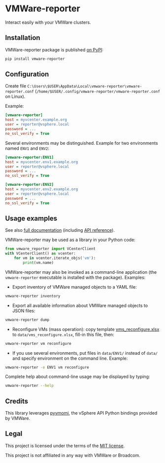 VMWare-reporter
===============

Interact easily with your VMWare clusters.


## Installation

VMWare-reporter package is published [on PyPI](https://pypi.org/project/vmware-reporter/):

```sh
pip install vmware-reporter
```


## Configuration

Create file `C:\Users\$USER\AppData\Local\vmware-reporter\vmware-reporter.conf` (`/home/$USER/.config/vmware-reporter/vmware-reporter.conf` on Linux).

Example:

```ini
[vmware-reporter]
host = myvcenter.example.org
user = reporter@vsphere.local
password = ...
no_ssl_verify = True
```

Several environments may be distinguished. Example for two environments named `ENV1` and `ENV2`:

```ini
[vmware-reporter:ENV1]
host = myvcenter.env1.example.org
user = reporter@vsphere.local
password = ...
no_ssl_verify = True

[vmware-reporter:ENV2]
host = myvcenter.env2.example.org
user = reporter@vsphere.local
password = ...
no_ssl_verify = True
```


## Usage examples

See also [full documentation](https://ipamo.net/vmware-reporter) (including [API reference](https://ipamo.net/vmware-reporter/latest/api-reference.html)).

VMWare-reporter may be used as a library in your Python code:

```py
from vmware_reporter import VCenterClient
with VCenterClient() as vcenter:
    for vm in vcenter.iterate_objs('vm'):
        print(vm.name)
```

VMWare-reporter may also be invoked as a command-line application (the `vmware-reporter` executable is installed with the package). Examples:

- Export inventory of VMWare managed objects to a YAML file:

```sh
vmware-reporter inventory
```

- Export all available information about VMWare managed objects to JSON files:

```sh
vmware-reporter dump
```

- Reconfigure VMs (mass operation): copy template [vms_reconfigure.xlsx](https://ipamo.net/vmware-reporter/latest/_static/templates/vms_reconfigure.xlsx) to `data/vms_reconfigure.xlsx`, fill-in this file, then:

```sh
vmware-reporter vm reconfigure
```

- If you use several environments, put files in `data/ENV1/` instead of `data/` and specify environment on the command line. Example:

```sh
vmware-reporter -e ENV1 vm reconfigure
```

Complete help about command-line usage may be displayed by typing:

```sh
vmware-reporter --help
```


## Credits

This library leverages [pyvmomi](https://github.com/vmware/pyvmomi), the vSphere API Python bindings provided by VMWare.


## Legal

This project is licensed under the terms of the [MIT license](https://raw.githubusercontent.com/ipamo/vmware-reporter/main/LICENSE.txt).

This project is not affiliated in any way with VMWare or Broadcom.
